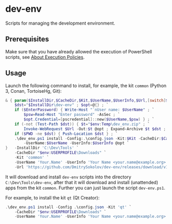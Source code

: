 # dev-env

Scripts for managing the development environment.


## Prerequisites

Make sure that you have already allowed the execution of PowerShell scripts, see [About Execution Policies](https://docs.microsoft.com/en-us/powershell/module/microsoft.powershell.core/about/about_execution_policies?view=powershell-5.1).


## Usage

Launch the following command to install, for example, the kit `common` (Python 3, Conan, TortoiseHg, Git):

```powershell
& { param($InstallDir,$CacheDir,$Kit,$UserName,$UserInfo,$Url,[switch]$EnterPassword) ; `
    $dst="$InstallDir\dev-env" ; $opt=@{} ; `
    if ($EnterPassword) { Write-Host "`nUser name: $UserName" ; `
        $psw=Read-Host "Enter password" -AsSec ; `
        $opt.Credential=[pscredential]::new($UserName,$psw) } ; `
    if (-not (Test-Path $dst)) { $t="$env:Temp\dev_env.zip" ; `
        Invoke-WebRequest $Url -Out:$t @opt ; Expand-Archive $t $dst ; Remove-Item $t } ; `
    if ($PWD -ne $dst) { Push-Location $dst } ; `
    .\dev_env.ps1 install -Config:.\config.json -Kit:$Kit -CacheDir:$CacheDir `
        -UserName:$UserName -UserInfo:$UserInfo @opt `
}   -InstallDir 'C:\Dev\Tools' `
    -CacheDir "$env:USERPROFILE\Downloads" `
    -Kit 'common' `
    -UserName 'Your.Name' -UserInfo 'Your Name <your.name@example.org>' `
    -Url 'https://github.com/DmitrySokolov/dev-env/releases/download/v1.2.0/dev_env-1.2.0.zip'
```


It will download and install `dev-env` scripts into the directory `C:\Dev\Tools\dev-env`, after that it will download and install (unattended) apps from the kit `common`. Further you can just launch the script `dev-env.ps1`.

For example, to install the kit `qt` (Qt Creator):

```powershell
.\dev_env.ps1 install -Config .\config.json -Kit 'qt' `
    -CacheDir "$env:USERPROFILE\Downloads" `
    -UserName 'Your.Name' -UserInfo 'Your Name <your.name@example.org>'
```

